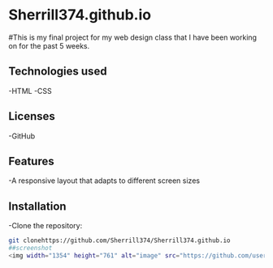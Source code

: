 # Sherrill374.github.io
#This is my final project for my web design class that I have been working on for the past 5 weeks.
## Technologies used
-HTML
-CSS
## Licenses
-GitHub
## Features
-A responsive layout that adapts to different screen sizes
## Installation
-Clone the repository:
   ```bash
git clonehttps://github.com/Sherrill374/Sherrill374.github.io
##screenshot
<img width="1354" height="761" alt="image" src="https://github.com/user-attachments/assets/d337b20d-58b9-4ec0-a198-7e6fd5c885cc" />
